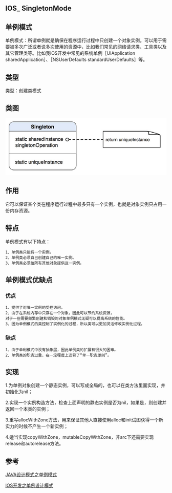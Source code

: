 ## IOS_ SingletonMode

## 单例模式
单例模式：所谓单例就是确保在程序运行过程中只创建一个对象实例。可以用于需要被多次广泛或者说多次使用的资源中，比如我们常见的网络请求类、工具类以及其它管理类等。比如我iOS开发中常见的系统单例［UIApplication sharedApplication］、［NSUserDefaults  standardUserDefaults］等。

## 类型
类型：创建类模式

## 类图
![单例模式类图](./Resource/1.png)

## 作用
它可以保证某个类在程序运行过程中最多只有一个实例，也就是对象实例只占用一份内存资源。

## 特点
单例模式有以下特点：
	
	1、单例类只能有一个实例。
	2、单例类必须自己创建自己的唯一实例。
	3、单例类必须给所有其他对象提供这一实例。
	
## 单例模式优缺点

### 优点
	1、提供了对唯一实例的受控访问。
	2、由于在系统内存中只存在一个对象，因此可以节约系统资源，
	对于一些需要频繁创建和销毁的对象单例模式无疑可以提高系统的性能。
	3、因为单例模式的类控制了实例化的过程，所以类可以更加灵活修改实例化过程。

### 缺点
	1、由于单利模式中没有抽象层，因此单例类的扩展有很大的困难。
	2、单例类的职责过重，在一定程度上违背了“单一职责原则”。
	

## 实现
1.为单例对象创建一个静态实例，可以写成全局的，也可以在类方法里面实现，并初始化为nil；

2.实现一个实例构造方法，检查上面声明的静态实例是否为nil，如果是，则创建并返回一个本类的实例；

3.重写allocWithZone方法，用来保证其他人直接使用alloc和init试图获得一个新实力的时候不产生一个新实例；

4.适当实现copyWithZone，mutableCopyWithZone，非arc下还需要实现release和autorelease方法。

## 参考
[JAVA设计模式之单例模式](https://blog.csdn.net/jason0539/article/details/23297037) 

[IOS开发之单例设计模式](https://www.cnblogs.com/JackieHoo/p/5050010.html)